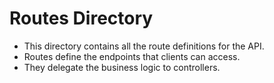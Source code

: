 # Routes Directory

- This directory contains all the route definitions for the API.
- Routes define the endpoints that clients can access.
- They delegate the business logic to controllers.
